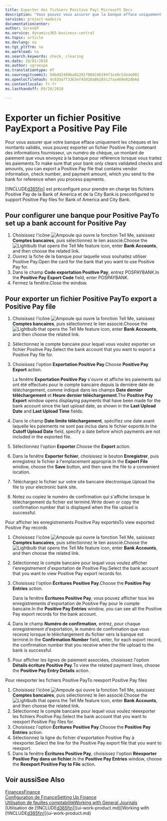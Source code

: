 ```yaml
---
title: Exporter des fichiers Positive Pay| Microsoft Docs
description: "Vous pouvez vous assurer que la banque efface uniquement les chèques et les montants validés en exportant un fichier Positive Pay contenant des informations de paiement et fournisseur."
services: project-madeira
documentationcenter: 
author: SorenGP
ms.service: dynamics365-business-central
ms.topic: article
ms.devlang: na
ms.tgt_pltfrm: na
ms.workload: na
ms.search.keywords: check, clearing
ms.date: 10/01/2018
ms.author: sgroespe
ms.translationtype: HT
ms.sourcegitcommit: 9dbd92409ba02281f008246194f3ce0c53e4e001
ms.openlocfilehash: dc63da7f3363ef45028a0b185c27aa468e02db6d
ms.contentlocale: fr-fr
ms.lasthandoff: 09/28/2018

---
```

# <a name="export-a-positive-pay-file"></a><span data-ttu-id="57700-103">Exporter un fichier Positive Pay</span><span class="sxs-lookup"><span data-stu-id="57700-103">Export a Positive Pay File</span></span>
<span data-ttu-id="57700-104">Pour vous assurer que votre banque efface uniquement les chèques et les montants validés, vous pouvez exporter un fichier Positive Pay contenant des informations fournisseur, un numéro de chèque, un montant de paiement que vous envoyez à la banque pour référence lorsque vous traitez les paiements.</span><span class="sxs-lookup"><span data-stu-id="57700-104">To make sure that your bank only clears validated checks and amounts, you can export a Positive Pay file that contains vendor information, check number, and payment amount, which you send to the bank for reference when you process payments.</span></span>

[!INCLUDE[d365fin](includes/d365fin_md.md)] <span data-ttu-id="57700-105">est préconfiguré pour prendre en charge les fichiers Positive Pay de la Bank of America et de la City Bank.</span><span class="sxs-lookup"><span data-stu-id="57700-105">is preconfigured to support Positive Pay files for Bank of America and City Bank.</span></span>

## <a name="to-set-up-a-bank-account-for-positive-pay"></a><span data-ttu-id="57700-106">Pour configurer une banque pour Positive Pay</span><span class="sxs-lookup"><span data-stu-id="57700-106">To set up a bank account for Positive Pay</span></span>
1. <span data-ttu-id="57700-107">Choisissez l'icône ![Ampoule qui ouvre la fonction Tell Me](media/ui-search/search_small.png "Dites-moi ce que vous voulez faire"), saisissez **Comptes bancaires**, puis sélectionnez le lien associé.</span><span class="sxs-lookup"><span data-stu-id="57700-107">Choose the ![Lightbulb that opens the Tell Me feature](media/ui-search/search_small.png "Tell me what you want to do") icon, enter **Bank Accounts**, and then choose the related link.</span></span>
2. <span data-ttu-id="57700-108">Ouvrez la fiche de la banque pour laquelle vous souhaitez utiliser Positive Pay.</span><span class="sxs-lookup"><span data-stu-id="57700-108">Open the card for the bank that you want to use Positive Pay for.</span></span>
3. <span data-ttu-id="57700-109">Dans le champ **Code exportation Positive Pay**, entrez POSPAYBANK.</span><span class="sxs-lookup"><span data-stu-id="57700-109">In the **Positive Pay Export Code** field, enter POSPAYBANK.</span></span>
4. <span data-ttu-id="57700-110">Fermez la fenêtre.</span><span class="sxs-lookup"><span data-stu-id="57700-110">Close the window.</span></span>

## <a name="to-export-a-positive-pay-file"></a><span data-ttu-id="57700-111">Pour exporter un fichier Positive Pay</span><span class="sxs-lookup"><span data-stu-id="57700-111">To export a Positive Pay file</span></span>
1. <span data-ttu-id="57700-112">Choisissez l'icône ![Ampoule qui ouvre la fonction Tell Me](media/ui-search/search_small.png "Dites-moi ce que vous voulez faire"), saisissez **Comptes bancaires**, puis sélectionnez le lien associé.</span><span class="sxs-lookup"><span data-stu-id="57700-112">Choose the ![Lightbulb that opens the Tell Me feature](media/ui-search/search_small.png "Tell me what you want to do") icon, enter **Bank Accounts**, and then choose the related link.</span></span>
2. <span data-ttu-id="57700-113">Sélectionnez le compte bancaire pour lequel vous voulez exporter un fichier Positive Pay.</span><span class="sxs-lookup"><span data-stu-id="57700-113">Select the bank account that you want to export a Positive Pay file for.</span></span>
3. <span data-ttu-id="57700-114">Choisissez l'option **Exportation Positive Pay**.</span><span class="sxs-lookup"><span data-stu-id="57700-114">Choose **Positive Pay Export** action.</span></span>

    <span data-ttu-id="57700-115">La fenêtre **Exportation Positive Pay** s'ouvre et affiche les paiements qui ont été effectués pour le compte bancaire depuis la dernière date de téléchargement, comme indiqué dans les champs **Date dernier téléchargement** et **Heure dernier téléchargement**.</span><span class="sxs-lookup"><span data-stu-id="57700-115">The **Positive Pay Export** window opens displaying payments that have been made for the bank account since the last upload date, as shown in the **Last Upload Date** and **Last Upload Time** fields.</span></span>
4. <span data-ttu-id="57700-116">Dans le champ **Date limite téléchargement**, spécifiez une date avant laquelle les paiements ne sont pas inclus dans le fichier exporté.</span><span class="sxs-lookup"><span data-stu-id="57700-116">In the **Cutoff Upload Date** field, specify a date before which payments are not included in the exported file.</span></span>
5. <span data-ttu-id="57700-117">Sélectionnez l'option **Exporter**.</span><span class="sxs-lookup"><span data-stu-id="57700-117">Choose the **Export** action.</span></span>
6. <span data-ttu-id="57700-118">Dans la fenêtre **Exporter fichier**, choisissez le bouton **Enregistrer**, puis enregistrez le fichier à l'emplacement approprié.</span><span class="sxs-lookup"><span data-stu-id="57700-118">In the **Export File** window, choose the **Save** button, and then save the file to a convenient location.</span></span>
7. <span data-ttu-id="57700-119">Téléchargez le fichier sur votre site bancaire électronique.</span><span class="sxs-lookup"><span data-stu-id="57700-119">Upload the file to your electronic bank site.</span></span>
8. <span data-ttu-id="57700-120">Notez ou copiez le numéro de confirmation qui s'affiche lorsque le téléchargement du fichier est terminé.</span><span class="sxs-lookup"><span data-stu-id="57700-120">Write down or copy the confirmation number that is displayed when the file upload is successful.</span></span>

<span data-ttu-id="57700-121">Pour afficher les enregistrements Positive Pay exportés</span><span class="sxs-lookup"><span data-stu-id="57700-121">To view exported Positive Pay records</span></span>

1. <span data-ttu-id="57700-122">Choisissez l'icône ![Ampoule qui ouvre la fonction Tell Me](media/ui-search/search_small.png "Dites-moi ce que vous voulez faire"), saisissez **Comptes bancaires**, puis sélectionnez le lien associé.</span><span class="sxs-lookup"><span data-stu-id="57700-122">Choose the ![Lightbulb that opens the Tell Me feature](media/ui-search/search_small.png "Tell me what you want to do") icon, enter **Bank Accounts**, and then choose the related link.</span></span>
2. <span data-ttu-id="57700-123">Sélectionnez le compte bancaire pour lequel vous voulez afficher l'enregistrement d'exportation de Positive Pay.</span><span class="sxs-lookup"><span data-stu-id="57700-123">Select the bank account that you want to view Positive Pay export records for.</span></span>
3. <span data-ttu-id="57700-124">Choisissez l'option **Écritures Positive Pay**.</span><span class="sxs-lookup"><span data-stu-id="57700-124">Choose the **Positive Pay Entries** action.</span></span>

    <span data-ttu-id="57700-125">Dans la fenêtre **Écritures Positive Pay**, vous pouvez afficher tous les enregistrements d'exportation de Positive Pay pour le compte bancaire.</span><span class="sxs-lookup"><span data-stu-id="57700-125">In the **Positive Pay Entries** window, you can see all the Positive Pay export records for the bank account.</span></span>
4. <span data-ttu-id="57700-126">Dans le champ **Numéro de confirmation**, entrez, pour chaque enregistrement d'exportation, le numéro de confirmation que vous recevez lorsque le téléchargement du fichier vers la banque est terminé.</span><span class="sxs-lookup"><span data-stu-id="57700-126">In the **Confirmation Number** field, enter, for each export record, the confirmation number that you receive when the file upload to the bank is successful.</span></span>
5. <span data-ttu-id="57700-127">Pour afficher les lignes de paiement associées, choisissez l'option **Détails écriture Positive Pay**.</span><span class="sxs-lookup"><span data-stu-id="57700-127">To view the related payment lines, choose the **Positive Pay Entry Details** action.</span></span>

<span data-ttu-id="57700-128">Pour réexporter les fichiers Positive Pay</span><span class="sxs-lookup"><span data-stu-id="57700-128">To reexport Positive Pay files</span></span>

1. <span data-ttu-id="57700-129">Choisissez l'icône ![Ampoule qui ouvre la fonction Tell Me](media/ui-search/search_small.png "Dites-moi ce que vous voulez faire"), saisissez **Comptes bancaires**, puis sélectionnez le lien associé.</span><span class="sxs-lookup"><span data-stu-id="57700-129">Choose the ![Lightbulb that opens the Tell Me feature](media/ui-search/search_small.png "Tell me what you want to do") icon, enter **Bank Accounts**, and then choose the related link.</span></span>
2. <span data-ttu-id="57700-130">Sélectionnez le compte bancaire pour lequel vous voulez réeexporter les fichiers Positive Pay.</span><span class="sxs-lookup"><span data-stu-id="57700-130">Select the bank account that you want to reexport Positive Pay files for.</span></span>
3. <span data-ttu-id="57700-131">Choisissez l'option **Écritures Positive Pay**.</span><span class="sxs-lookup"><span data-stu-id="57700-131">Choose the **Positive Pay Entries** action.</span></span>
4. <span data-ttu-id="57700-132">Sélectionnez la ligne du fichier d'exportation Positive Pay à réexporter.</span><span class="sxs-lookup"><span data-stu-id="57700-132">Select the line for the Positive Pay export file that you want to reexport.</span></span>
5. <span data-ttu-id="57700-133">Dans la fenêtre **Écritures Positive Pay**, choisissez l'option **Réexporter Positive Pay dans un fichier**.</span><span class="sxs-lookup"><span data-stu-id="57700-133">In the **Positive Pay Entries** window, choose the **Reexport Positive Pay to File** action.</span></span>

## <a name="see-also"></a><span data-ttu-id="57700-134">Voir aussi</span><span class="sxs-lookup"><span data-stu-id="57700-134">See Also</span></span>
[<span data-ttu-id="57700-135">Finances</span><span class="sxs-lookup"><span data-stu-id="57700-135">Finance</span></span>](finance.md)  
[<span data-ttu-id="57700-136">Configuration de Finance</span><span class="sxs-lookup"><span data-stu-id="57700-136">Setting Up Finance</span></span>](finance-setup-finance.md)  
[<span data-ttu-id="57700-137">Utilisation de feuilles comptabilité</span><span class="sxs-lookup"><span data-stu-id="57700-137">Working with General Journals</span></span>](ui-work-general-journals.md)  
<span data-ttu-id="57700-138">[Utilisation de [!INCLUDE[d365fin](includes/d365fin_md.md)]](ui-work-product.md)</span><span class="sxs-lookup"><span data-stu-id="57700-138">[Working with [!INCLUDE[d365fin](includes/d365fin_md.md)]](ui-work-product.md)</span></span>

